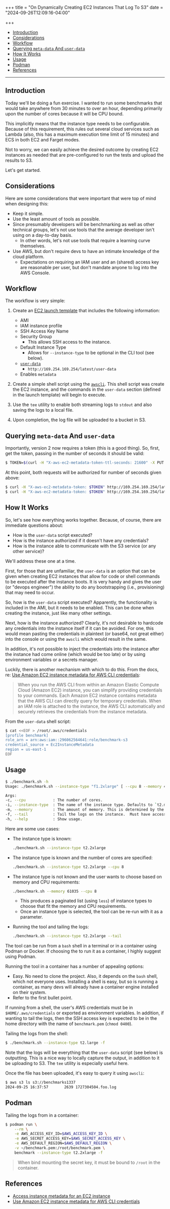 +++
title = "On Dynamically Creating EC2 Instances That Log To S3"
date = "2024-09-26T12:09:16-04:00"

+++

- [Introduction](#introduction)
- [Considerations](#considerations)
- [Workflow](#workflow)
- [Querying `meta-data` And `user-data`](#querying-meta-data-and-user-data)
- [How It Works](#how-it-works)
- [Usage](#usage)
- [Podman](#podman)
- [References](#references)

---

## Introduction

Today we'll be doing a fun exercise.  I wanted to run some benchmarks that would take anywhere from 30 minutes to over an hour, depending primarily upon the number of cores because it will be CPU bound.

This implicitly means that the instance type needs to be configurable.  Because of this requirement, this rules out several cloud services such as Lambda (also, this has a maximum execution time limit of 15 minutes) and ECS in both EC2 and Farget modes.

Not to worry, we can easily achieve the desired outcome by creating EC2 instances as needed that are pre-configured to run the tests and upload the results to S3.

Let's get started.

## Considerations

Here are some considerations that were important that were top of mind when designing this:

- Keep it simple.
- Use the least amount of tools as possible.
- Since presumably developers will be benchmarking as well as other technical groups, let's not use tools that the average developer isn't using on a day-to-day basis.
    + In other words, let's not use tools that require a learning curve themselves.
- Use AWS, but don't require devs to have an intimate knowledge of the cloud platform.
    + Expectations on requiring an IAM user and an (shared) access key are reasonable per user, but don't mandate anyone to log into the AWS Console.

## Workflow

The workflow is very simple:

1. Create an [EC2 launch template] that includes the following information:
    - AMI
    - IAM instance profile
    - SSH Access Key Name
    - Security Group
        + This allows SSH access to the instance.
    - Default Instance Type
        + Allows for `--instance-type` to be optional in the CLI tool (see below).
    - [`user-data`]
        + `http://169.254.169.254/latest/user-data`
    - Enables `metadata`

1. Create a simple shell script using the [`awscli`].  This shell script was create the EC2 instance, and the commands in the `user-data` section (defined in the launch template) will begin to execute.

1. Use the `tee` utility to enable both streaming logs to `stdout` and also saving the logs to a local file.

1. Upon completion, the log file will be uploaded to a bucket in S3.

## Querying `meta-data` And `user-data`

Importantly, version 2 now requires a token (this is a good thing).  So, first, get the token, passing in the number of seconds it should be valid:

```bash
$ TOKEN=$(curl -H "X-aws-ec2-metadata-token-ttl-seconds: 21600" -X PUT http://169.254.169.254/latest/api/token 2> /dev/null)
```

At this point, both requests will be authorized for number of seconds given above:

```bash
$ curl -H "X-aws-ec2-metadata-token: $TOKEN" http://169.254.169.254/latest/meta-data
$ curl -H "X-aws-ec2-metadata-token: $TOKEN" http://169.254.169.254/latest/user-data
```

## How It Works

So, let's see how everything works together.  Because, of course, there are immediate questions about:

- How is the `user-data` script executed?
- How is the instance authorized if it doesn't have any credentials?
- How is the instance able to communicate with the S3 service (or any other service)?


We'll address these one at a time.

First, for those that are unfamiliar, the `user-data` is an option that can be given when creating EC2 instances that allow for code or shell commands to be executed after the instance boots.  It is very handy and gives the user (or "devops engineer") the ability to do any bootstrapping (i.e., provisioning) that may need to occur.

So, how is the `user-data` script executed?  Apparently, the functionality is included in the AMI, but it needs to be enabled.  This can be done when creating the instance, just like many other settings.

Next, how is the instance authorized?  Clearly, it's not desirable to hardcode any credentials into the instance itself if it can be avoided.  For one, this would mean pasting the credentials in plaintext (or base64, not great either) into the console or using the `awscli` which would result in the same.

In addition, it's not possible to inject the credentials into the instance after the instance had come online (which would be too late) or by using environment variables or a secrets manager.

Luckily, there is another mechanism with which to do this.  From the docs, re: [Use Amazon EC2 instance metadata for AWS CLI credentials]:

> When you run the AWS CLI from within an Amazon Elastic Compute Cloud (Amazon EC2) instance, you can simplify providing credentials to your commands. Each Amazon EC2 instance contains metadata that the AWS CLI can directly query for temporary credentials. When an IAM role is attached to the instance, the AWS CLI automatically and securely retrieves the credentials from the instance metadata.

From the `user-data` shell script:

```bash
$ cat <<EOF > /root/.aws/credentials
[profile benchmark]
role_arn = arn:aws:iam::296062564641:role/benchmark-s3
credential_source = Ec2InstanceMetadata
region = us-east-1
EOF
```

## Usage

```bash
$ ./benchmark.sh -h
Usage: ./benchmark.sh --instance-type "f1.2xlarge" [ --cpu 8 --memory 4096 ]

Args:
-c, --cpu            : The number of cores.
-i, --instance-type  : The name of the instance type. Defaults to `t2.micro`.
-m, --memory         : The amount of memory. This is determined by the chosen instance type.
-f, --tail           : Tail the logs on the instance.  Must have access to the private key.
-h, --help           : Show usage.
```

Here are some use cases:

- The instance type is known:

    ```bash
    ./benchmark.sh --instance-type t2.2xlarge
    ```

- The instance type is known and the number of cores are specified:

    ```bash
    ./benchmark.sh --instance-type t2.2xlarge --cpu 8
    ```

- The instance type is not known and the user wants to choose based on memory and CPU requirements:

    ```bash
    ./benchmark.sh --memory 61035 --cpu 8
    ```

    + This produces a paginated list (using `less`) of instance types to choose that fit the memory and CPU requirements.
    + Once an instance type is selected, the tool can be re-run with it as a parameter.

- Running the tool and tailing the logs:

    ```bash
    ./benchmark.sh --instance-type t2.2xlarge --tail
    ```


The tool can be run from a `bash` shell in a terminal or in a container using Podman or Docker.  If choosing the to run it as a container, I highly suggest using Podman.

Running the tool in a container has a number of appealing options:

- Easy.  No need to clone the project.  Also, it depends on the `bash` shell, which not everyone uses.  Installing a shell is easy, but so is running a container, as many devs will already have a container engine installed on their system.
- Refer to the first bullet point.

If running from a shell, the user's AWS credentials must be in `$HOME/.aws/credentials` or exported as environment variables.  In addition, if wanting to tail the logs, then the SSH access key is expected to be in the home directory with the name of `benchmark.pem` (`chmod 0400`).

Tailing the logs from the shell:

```bash
$ ./benchmark.sh --instance-type t2.large -f
```

Note that the logs will be everything that the `user-data` script (see below) is outputting.  This is a nice way to locally capture the output, in addition to it be uploading to S3.  The `tee` utility is especially useful here.

Once the file has been uploaded, it's easy to query it using `awscli`:

```bash
$ aws s3 ls s3://benchmarks1337
2024-09-25 16:37:57       2639 1727304504.foo.log
```

## Podman

Tailing the logs from in a container:

```bash
$ podman run \
    --rm \
    -e AWS_ACCESS_KEY_ID=$AWS_ACCESS_KEY_ID \
    -e AWS_SECRET_ACCESS_KEY=$AWS_SECRET_ACCESS_KEY \
    -e AWS_DEFAULT_REGION=$AWS_DEFAULT_REGION \
    -v ~/benchmark.pem:/root/benchmark.pem \
    benchmark --instance-type t2.2xlarge -f
```

> When bind mounting the secret key, it must be bound to `/root` in the container.

## References

- [Access instance metadata for an EC2 instance](https://docs.aws.amazon.com/AWSEC2/latest/UserGuide/instancedata-data-retrieval.html)
- [Use Amazon EC2 instance metadata for AWS CLI credentials]

[EC2 launch template]: https://docs.aws.amazon.com/AWSEC2/latest/UserGuide/create-launch-template.html
[`user-data`]: https://docs.aws.amazon.com/AWSEC2/latest/UserGuide/user-data.html
[`awscli`]: https://aws.amazon.com/cli/
[Use Amazon EC2 instance metadata for AWS CLI credentials]: https://docs.aws.amazon.com/cli/latest/userguide/cli-configure-metadata.html

